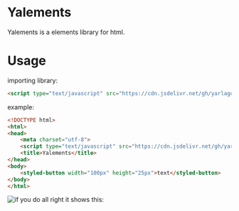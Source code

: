 # Yalements
Yalements is a elements library for html.
# Usage
importing library:
```html
<script type="text/javascript" src="https://cdn.jsdelivr.net/gh/yarlagod/Yalements@main/Yalements.js"></script>
```
example:
```html
<!DOCTYPE html>
<html>
<head>
	<meta charset="utf-8">
	<script type="text/javascript" src="https://cdn.jsdelivr.net/gh/yarlagod/Yalements@main/Yalements.js"></script>
	<title>Yalements</title>
</head>
<body>
	<styled-button width="100px" height="25px">text</styled-button>
</body>
</html>
```
![if you do all right it shows this:](https://github.com/user-attachments/assets/c6ea3d7b-3b3f-4757-8036-519713da193b)
